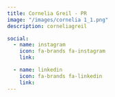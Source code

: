 ```yaml
---
title: Cornelia Greil - PR
image: "/images/cornelia 1_1.png"
description: corneliagreil

social:
  - name: instagram
    icon: fa-brands fa-instagram
    link: 

  - name: linkedin
    icon: fa-brands fa-linkedin
    link: 
---
```


